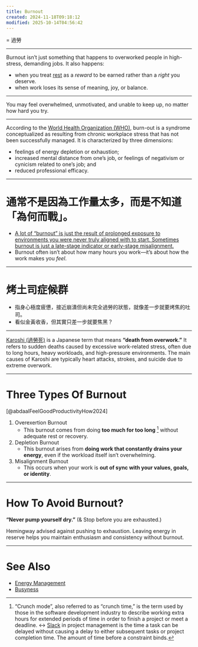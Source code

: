 ```yaml
---
title: Burnout
created: 2024-11-18T09:18:12
modified: 2025-10-14T04:56:42
---
```


= 過勞

---

Burnout isn’t just something that happens to overworked people in high-stress, demanding jobs. It also happens:

* when you treat [rest](the-most-productive-people-prioritize-intentional-rest.md) as a _reward_ to be earned rather than a _right_ you deserve.
* when work loses its sense of meaning, joy, or balance.

---

You may feel overwhelmed, unmotivated, and unable to keep up, no matter how hard you try.

---

According to the [World Health Organization (WHO)](https://www.who.int/news/item/28-05-2019-burn-out-an-occupational-phenomenon-international-classification-of-diseases), burn-out is a syndrome conceptualized as resulting from chronic workplace stress that has not been successfully managed. It is characterized by three dimensions:

* feelings of energy depletion or exhaustion;
* increased mental distance from one’s job, or feelings of negativism or cynicism related to one’s job; and
* reduced professional efficacy.

---

# 通常不是因為工作量太多，而是不知道「為何而戰」。

* [A lot of “burnout” is just the result of prolonged exposure to environments you were never truly aligned with to start. Sometimes burnout is just a late-stage indicator or early-stage misalignment.](https://x.com/anuatluru/status/1773520190543626340)
* Burnout often isn’t about how many hours you work—it’s about how the work makes you _feel_.

---

# 烤土司症候群

* 指身心極度疲憊，接近崩潰但尚未完全過勞的狀態，就像差一步就要烤焦的吐司。
* 看似金黃收香，但其實只差一步就要焦黑？

---

[Karoshi (過勞死)](https://www.google.com/search?q=Karoshi) is a Japanese term that means **“death from overwork.”** It refers to sudden deaths caused by excessive work-related stress, often due to long hours, heavy workloads, and high-pressure environments. The main causes of Karoshi are typically heart attacks, strokes, and suicide due to extreme overwork.

---

# Three Types Of Burnout

[@abdaalFeelGoodProductivityHow2024]

1. Overexertion Burnout
	* This burnout comes from doing **too much for too long** [^1] without adequate rest or recovery.
2. Depletion Burnout
	* This burnout arises from **doing work that constantly drains your energy**, even if the workload itself isn’t overwhelming.
3. Misalignment Burnout
	* This occurs when your work is **out of sync with your values, goals, or identity**.

---

# How To Avoid Burnout?

**“Never pump yourself dry.”** (& Stop before you are exhausted.)

Hemingway advised against pushing to exhaustion. Leaving energy in reserve helps you maintain enthusiasm and consistency without burnout.

---

# See Also

* [Energy Management](energy-management.md)
* [Busyness](busyness.md)

[^1]: “Crunch mode”, also referred to as “crunch time,” is the term used by those in the software development industry to describe working extra hours for extended periods of time in order to finish a project or meet a deadline. ↔ [Slack](slackness.md) in project management is the time a task can be delayed without causing a delay to either subsequent tasks or project completion time. The amount of time before a constraint binds.

